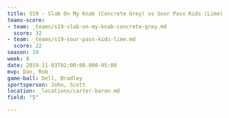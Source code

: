```yaml
---
title: S19 - Slab On My Knab (Concrete Grey) vs Sour Pass Kids (Lime)
teams-score:
- team: _teams/s19-slab-on-my-knab-concrete-grey.md
  score: 32
- team: _teams/s19-sour-pass-kids-lime.md
  score: 22
season: 19
week: 8
date: 2019-11-03T02:00:00.000-05:00
mvp: Dan, Rob
game-ball: Dell, Bradley
sportsperson: John, Scott
location: _locations/carter-baron.md
field: "5"

---
```

